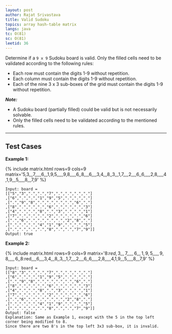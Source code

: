 ```yaml
---
layout: post
author: Rajat Srivastava
title: Valid Sudoku
topics: array hash-table matrix
langs: java
tc: O(81)
sc: O(81)
leetid: 36
---
```


Determine if a `9 x 9` Sudoku board is valid. Only the filled cells need to be validated according to the following rules:

- Each row must contain the digits 1-9 without repetition.
- Each column must contain the digits 1-9 without repetition.
- Each of the nine 3 x 3 sub-boxes of the grid must contain the digits 1-9 without repetition.

_**Note:**_
- A Sudoku board (partially filled) could be valid but is not necessarily solvable.
- Only the filled cells need to be validated according to the mentioned rules.

---

## Test Cases

**Example 1:** 

{% include matrix.html rows=9 cols=9 matrix='5,3,,,7,,,,,6,,,1,9,5,,,,,9,8,,,,,6,,8,,,,6,,,,3,4,,,8,,3,,,1,7,,,,2,,,,6,,6,,,,,2,8,,,,,4,1,9,,,5,,,,,8,,,7,9' %}
```
Input: board = 
[["5","3",".",".","7",".",".",".","."]
,["6",".",".","1","9","5",".",".","."]
,[".","9","8",".",".",".",".","6","."]
,["8",".",".",".","6",".",".",".","3"]
,["4",".",".","8",".","3",".",".","1"]
,["7",".",".",".","2",".",".",".","6"]
,[".","6",".",".",".",".","2","8","."]
,[".",".",".","4","1","9",".",".","5"]
,[".",".",".",".","8",".",".","7","9"]]
Output: true
```

**Example 2:**

{% include matrix.html rows=9 cols=9 matrix='8:$red,3,,,7,,,,,6,,,1,9,5,,,,,9,8,,,,,6,,8:$red,,,,6,,,,3,4,,,8,,3,,,1,7,,,,2,,,,6,,6,,,,,2,8,,,,,4,1,9,,,5,,,,,8,,,7,9' %}
```
Input: board = 
[["8","3",".",".","7",".",".",".","."]
,["6",".",".","1","9","5",".",".","."]
,[".","9","8",".",".",".",".","6","."]
,["8",".",".",".","6",".",".",".","3"]
,["4",".",".","8",".","3",".",".","1"]
,["7",".",".",".","2",".",".",".","6"]
,[".","6",".",".",".",".","2","8","."]
,[".",".",".","4","1","9",".",".","5"]
,[".",".",".",".","8",".",".","7","9"]]
Output: false
Explanation: Same as Example 1, except with the 5 in the top left corner being modified to 8. 
Since there are two 8's in the top left 3x3 sub-box, it is invalid.
```